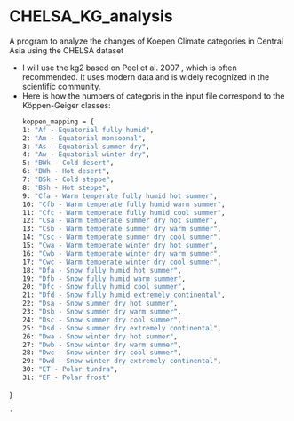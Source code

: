 # CHELSA_KG_analysis
A program to analyze the changes of Koepen Climate categories in Central Asia using the CHELSA dataset

- I will use the kg2 based on Peel et al. 2007 , which is often recommended. It uses modern data and is widely recognized in the scientific community.
- Here is how the numbers of categoris in the input file correspond to the Köppen-Geiger classes:
    ```bash
    koppen_mapping = {
    1: "Af - Equatorial fully humid",
    2: "Am - Equatorial monsoonal",
    3: "As - Equatorial summer dry",
    4: "Aw - Equatorial winter dry",
    5: "BWk - Cold desert",
    6: "BWh - Hot desert",
    7: "BSk - Cold steppe",
    8: "BSh - Hot steppe",
    9: "Cfa - Warm temperate fully humid hot summer",
    10: "Cfb - Warm temperate fully humid warm summer",
    11: "Cfc - Warm temperate fully humid cool summer",
    12: "Csa - Warm temperate summer dry hot summer",
    13: "Csb - Warm temperate summer dry warm summer",
    14: "Csc - Warm temperate summer dry cool summer",
    15: "Cwa - Warm temperate winter dry hot summer",
    16: "Cwb - Warm temperate winter dry warm summer",
    17: "Cwc - Warm temperate winter dry cool summer",
    18: "Dfa - Snow fully humid hot summer",
    19: "Dfb - Snow fully humid warm summer",
    20: "Dfc - Snow fully humid cool summer",
    21: "Dfd - Snow fully humid extremely continental",
    22: "Dsa - Snow summer dry hot summer",
    23: "Dsb - Snow summer dry warm summer",
    24: "Dsc - Snow summer dry cool summer",
    25: "Dsd - Snow summer dry extremely continental",
    26: "Dwa - Snow winter dry hot summer",
    27: "Dwb - Snow winter dry warm summer",
    28: "Dwc - Snow winter dry cool summer",
    29: "Dwd - Snow winter dry extremely continental",
    30: "ET - Polar tundra",
    31: "EF - Polar frost"
}

  ```
- 
